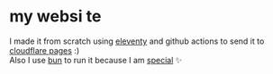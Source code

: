# my websi te
I made it from scratch using [eleventy](https://www.11ty.dev/) and github actions to send it to [cloudflare pages](https://pages.cloudflare.com/) :)  
Also I use [bun](https://bun.sh/) to run it because I am [special](https://en.wikipedia.org/wiki/Autism_spectrum) ✨